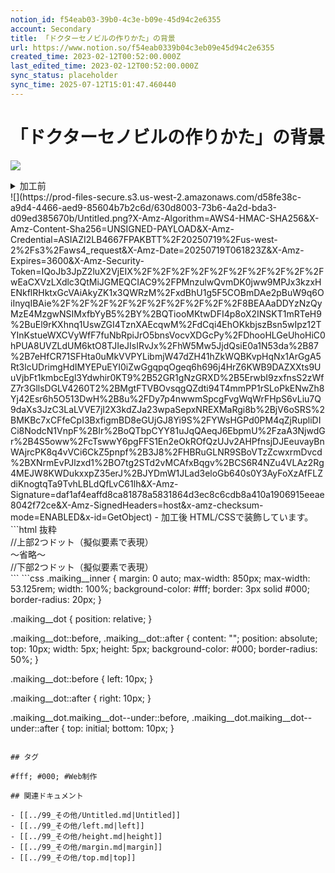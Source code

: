 ```yaml
---
notion_id: f54eab03-39b0-4c3e-b09e-45d94c2e6355
account: Secondary
title: 「ドクターセノビルの作りかた」の背景
url: https://www.notion.so/f54eab0339b04c3eb09e45d94c2e6355
created_time: 2023-02-12T00:52:00.000Z
last_edited_time: 2023-02-12T00:52:00.000Z
sync_status: placeholder
sync_time: 2025-07-12T15:01:47.460440
---
```

# 「ドクターセノビルの作りかた」の背景

![](https://prod-files-secure.s3.us-west-2.amazonaws.com/d58fe38c-a9d4-4466-aed9-85604b7b2c6d/fe692770-80ca-4393-8651-fd66d6eac377/Untitled.png?X-Amz-Algorithm=AWS4-HMAC-SHA256&X-Amz-Content-Sha256=UNSIGNED-PAYLOAD&X-Amz-Credential=ASIAZI2LB466ULBIB5IO%2F20250719%2Fus-west-2%2Fs3%2Faws4_request&X-Amz-Date=20250719T061823Z&X-Amz-Expires=3600&X-Amz-Security-Token=IQoJb3JpZ2luX2VjEIX%2F%2F%2F%2F%2F%2F%2F%2F%2F%2FwEaCXVzLXdlc3QtMiJHMEUCIQCalcAjQc4XwEEv8zbNi7hOHHIRIdQkaWyVr9IDozTuywIgKOArJjpy6umbJR9cGDjgfj8Yvp8jWQa%2BpYfF8GC6N0UqiAQInv%2F%2F%2F%2F%2F%2F%2F%2F%2F%2FARAAGgw2Mzc0MjMxODM4MDUiDFojNTdefI%2Bvgs0ybircA48gx8oCQgfN6aW%2BpDCHbYYGMwssuih3XW6ZkXWpzfJwzKD7dI%2BkZqpCjIcC6aMjxco%2Bf3NB1IY8bwhJgaodCBnn1rX5DKzroRnEVH4ouGziTpJVh1sRTJexwfSPdeOorfb3OTGXd7nyEJbncwfHzGQLkOwSLoVKprfRuDKdEu1pCwaP3MBYIgHJ8vPfWhM%2FBvF8wp8eWCtmmhGcDI15%2FtsKMXHJ%2FKnAGKh9M4o7tk9RkfbAOZgHSKqT6via1Z9SAZVnb4gH1YvO%2Fq8Z5HuHtkdHXH7dHa0VmDJXN%2F11MGB%2BHGJvxccXc7QFRB%2B2HucOH%2FAoomJ6BQdiVblbrNqNUhzlV0HIBCpbM8UwQP25Lr%2FiDZN2MeZei2DRNcCvGGM1ekzKyJZUO6r3pr0eoYpl6tfr9jp9HasMEtBDqmKsdkrgJhBZ3Uu3DCCbGl6rLLVxsE86gzzpMoofd4T4HbCBmBnvj19YnmAxFeu7%2Fwba4IY%2FW4d%2BBNJaYvUj5MIkJchkci3odrRVHXJgBJAieDg%2FveQFiJNLAVSZGolR%2FR3e%2BahmzZ18iCiYm%2BoH1KeArxES4WErEyolQo8qmO4KpW33wtGuc%2Fr60LPkT8bB5RRJzOK3Eqxdo1P%2BwfafABLVMPPF7MMGOqUBBKF5u68wWJ%2Fk3tWKp17LTgDrHPhauMSplNo2L%2FtHQeNAhoW818L%2FjlRoUTPyEl9pph%2BFRxK6m%2BxGVO7yr2q4xEY1uHxiWWuRuUqdEkppgtPL0f5pMV1k5YGl%2FGnN6l1FcfJW81Rhw3ZwAcC8bNO2jEOHAlSLnLE1obDAMsUCE5CNuenE1y6ivbMaN1pr2qe7hAOM6mJFtanLkaU2y7icuKq7o1aG&X-Amz-Signature=3d776c59b677de89ecd7a6b3973503a360e89af2fc373c998ca55a63f4bb886c&X-Amz-SignedHeaders=host&x-amz-checksum-mode=ENABLED&x-id=GetObject)
<details>
<summary>加工前</summary>
</details>
  ![](https://prod-files-secure.s3.us-west-2.amazonaws.com/d58fe38c-a9d4-4466-aed9-85604b7b2c6d/630d8003-73b6-4a2d-bda3-d09ed385670b/Untitled.png?X-Amz-Algorithm=AWS4-HMAC-SHA256&X-Amz-Content-Sha256=UNSIGNED-PAYLOAD&X-Amz-Credential=ASIAZI2LB4667FPAKBTT%2F20250719%2Fus-west-2%2Fs3%2Faws4_request&X-Amz-Date=20250719T061823Z&X-Amz-Expires=3600&X-Amz-Security-Token=IQoJb3JpZ2luX2VjEIX%2F%2F%2F%2F%2F%2F%2F%2F%2F%2FwEaCXVzLXdlc3QtMiJGMEQCIAC9%2FPMnzulwQvmDK0jww9MPJx3kzxHENkflRHktxGcVAiAkyZK1x3QWRzM%2FxdBhU1g5F5COBmDAe2pBuW9q6OiInyqIBAie%2F%2F%2F%2F%2F%2F%2F%2F%2F%2F8BEAAaDDYzNzQyMzE4MzgwNSIMxfbYyB5%2BY%2BQTiooMKtwDFI4p8oX2INSKT1mRTeH9%2BuEl9rKXhnq1UswZGI4TznXAEcqwM%2FdCqi4EhOKkbjszBsn5wIpz12TYInKstueWXCVyWfF7fuNbRpiJrO5bnsVocvXDGcPy%2FDhooHLGeUhoHiC0hPUA8UVZLdUM6ktO8TJIeJIsIRvJx%2FhW5Mw5JjdQsiE0a1N53da%2B87%2B7eHfCR71SFHta0uMkVVPYLibmjW47dZH41hZkWQBKvpHqNx1ArGgA5Rt3lcUDrimgHdIMYEPuEYI0iZwGgqpqOgeq6h696j4HrZ6KWB9DAZXXts9UuVjbFt1kmbcEgl3Ydwhir0KT9%2B52GR1gNzGRXD%2B5ErwbI9zxfnsS2zWfZ7r3GllsDGLV4260T2%2BMgtFTVBOvsqgQZdti94T4mmPP1rSLoPkENwZh8Yj42Esr6h5O513DwH%2B8u%2FDy7p4nwwmSpcgFvgWqWrFHpS6vLiu7Q9daXs3JzC3LaLVVE7jI2X3kdZJa23wpaSepxNREXMaRgi8b%2BjV6oSRS%2BMKBc7xCFfeCpI3BxfigmBD8eGUjGJ8Yi9S%2FYWsHGPd0PM4qZjRupliDICi8NodcN1VnpF%2BIr%2BoQTbpCYY81uJqQAeqJ6EbpmU%2FzaA3NjwdGr%2B4S5oww%2FcTswwY6pgFFS1En2eOkROfQzUJv2AHPfnsjDJEeuvayBnWAjrcPK8q4vVCi6CkZ5pnpf%2B3J8%2FHBRuGLNR9SBoVTzZcwxrmDvcd%2BXNrmEvPJlzxd1%2BO7tg2STd2vMCAfxBqgv%2BCS6R4NZu4VLAz2Rg4MEJW8KWDukxxpZ35erJ%2BJYDmW1JLad3eloGb640s0Y3AyFoXzAfFLZdiKnogtqTa9TvhLBLdQfLvC61lh&X-Amz-Signature=daf1af4eaffd8ca81878a5831864d3ec8c6cdb8a410a1906915eeae8042f72ce&X-Amz-SignedHeaders=host&x-amz-checksum-mode=ENABLED&x-id=GetObject)
- 加工後
  HTML/CSSで装飾しています。
  ```html
抜粋
<div id="making">
  <div class="maiking__inner">
    <div class="maiking__dot"></div>//上部2つドット（擬似要素で表現）
      <div class="making"> 
		    〜省略〜            
      </div>
    <div class="maiking__dot maiking__dot--under"></div>//下部2つドット（擬似要素で表現）
  </div>
</div>
  ```
  ```css
.maiking__inner {
  margin: 0 auto;
  max-width: 850px;
  max-width: 53.125rem;
  width: 100%;
  background-color: #fff;
  border: 3px solid #000;
  border-radius: 20px;
}

.maiking__dot {
  position: relative;
}

.maiking__dot::before,
.maiking__dot::after {
  content: "";
  position: absolute;
  top: 10px;
  width: 5px;
  height: 5px;
  background-color: #000;
  border-radius: 50%;
}

.maiking__dot::before {
  left: 10px;
}

.maiking__dot::after {
  right: 10px;
}

.maiking__dot.maiking__dot--under::before,
.maiking__dot.maiking__dot--under::after {
  top: initial;
  bottom: 10px;
}
  ```

## タグ

#fff; #000; #Web制作 

## 関連ドキュメント

- [[../99_その他/Untitled.md|Untitled]]
- [[../99_その他/left.md|left]]
- [[../99_その他/height.md|height]]
- [[../99_その他/margin.md|margin]]
- [[../99_その他/top.md|top]]
